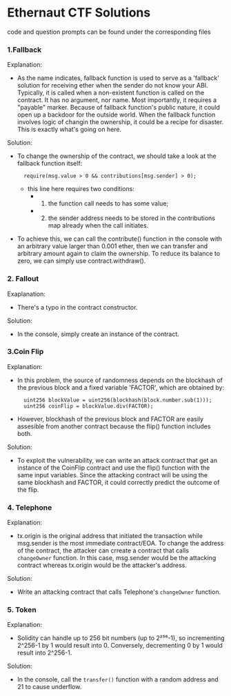# Ethernaut CTF Solutions
code and question prompts can be found under the corresponding files

### 1.Fallback
 Explanation:
 
 * As the name indicates, fallback function is used to serve as a 'fallback' solution for receiving ether when
 the sender do not know your ABI. Typically, it is called when a non-existent function is called on the contract.
 It has no argument, nor name. Most importantly, it requires a "payable" marker. Because of fallback function's public nature, 
 it could open up a backdoor for the outside world. When the fallback function involves logic of changin the ownership, it could be
 a recipe for disaster. This is exactly what's going on here.  

 Solution:
	
  * To change the ownership of the contract, we should take a look at the fallback function itself: 	 
  
 		  require(msg.value > 0 && contributions[msg.sender] > 0);
      
 	* this line here requires two conditions: 
 		* 1) the function call needs to has some value;
 		* 2) the sender address needs to be stored in the contributions map already when the call initiates.
  	
  * To achieve this, we can call the contribute() function in the console with an arbitrary value larger than 0.001 ether,
 	then we can transfer and arbitrary amount again to claim the ownership. To reduce its balance to zero, we can simply use
 	contract.withdraw().

### 2. Fallout
Exaplanation:

* There's a typo in the contract constructor.

Solution:

 * In the console, simply create an instance of the contract. 

### 3.Coin Flip
Explanation:

* In this problem, the source of randomness depends on the blockhash of the previous block and a fixed variable 'FACTOR', which are obtained by:
	    
	    uint256 blockValue = uint256(blockhash(block.number.sub(1)));
	    uint256 coinFlip = blockValue.div(FACTOR);
	    
* However, blockhash of the previous block and FACTOR are easily assesible from another contract because the flip() function includes both. 

Solution:

* To exploit the vulnerability, we can write an attack contract that get an instance of the CoinFlip contract and use the flip() function with the same input variables. Since the attacking contract will be using the same blockhash and FACTOR, it could correctly predict the outcome of the flip.

### 4. Telephone
Explanation:
 * tx.origin is the original address that initiated the transaction while msg.sender is the most immediate contract/EOA. To change the address of the contract, the attacker can crreate a contract that calls `changeOwner` function. In this case, msg.sender would be the attacking contract whereas tx.origin would be the attacker's address. 

Solution:
 * Write an attacking contract that calls Telephone's `changeOwner` function. 

### 5. Token
Explanation:
 * Solidity can handle up to 256 bit numbers (up to 2²⁵⁶-1), so incrementing 2^256-1 by 1 would result into 0. Conversely, decrementing 0 by 1 would result into 2^256-1. 

Solution:
 * In the console, call the `transfer()` function with a random address and 21 to cause underflow. 
